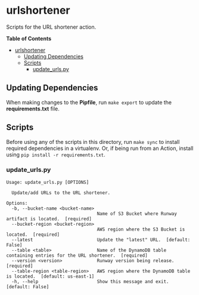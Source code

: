 # urlshortener

Scripts for the URL shortener action.

**Table of Contents**

- [urlshortener](#urlshortener)
  - [Updating Dependencies](#updating-dependencies)
  - [Scripts](#scripts)
    - [update_urls.py](#update_urlspy)

## Updating Dependencies

When making changes to the **Pipfile**, run `make export` to update the **requirements.txt** file.

## Scripts

Before using any of the scripts in this directory, run `make sync` to install required dependencies in a virtualenv.
Or, if being run from an Action, install using `pip install -r requirements.txt`.

### update_urls.py

```
Usage: update_urls.py [OPTIONS]

  Update/add URLs to the URL shortener.

Options:
  -b, --bucket-name <bucket-name>
                                  Name of S3 Bucket where Runway artifact is located.  [required]
  --bucket-region <bucket-region>
                                  AWS region where the S3 Bucket is located.  [required]
  --latest                        Update the "latest" URL.  [default: False]
  --table <table>                 Name of the DynamoDB table containing entries for the URL shortener.  [required]
  --version <version>             Runway version being release.  [required]
  --table-region <table-region>   AWS region where the DynamoDB table is located.  [default: us-east-1]
  -h, --help                      Show this message and exit.  [default: False]
```
